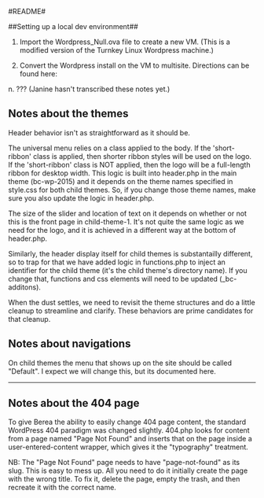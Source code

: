 #README#

##Setting up a local dev environment##

1. Import the Wordpress_Null.ova file to create a new VM. (This is a modified version of the Turnkey Linux Wordpress machine.)

2. Convert the Wordpress install on the VM to multisite. Directions can be found here:

n. ??? (Janine hasn't transcribed these notes yet.)


## Notes about the themes ##

Header behavior isn't as straightforward as it should be.

The universal menu relies on a class applied to the body. If the 'short-ribbon' class is
applied, then shorter ribbon styles will be used on the logo. If the 'short-ribbon' class
is NOT applied, then the logo will be a full-length ribbon for desktop width. This logic
is built into header.php in the main theme (bc-wp-2015) and it depends on the theme names
specified in style.css for both child themes. So, if you change those theme names, make
sure you also update the logic in header.php.

The size of the slider and location of text on it depends on whether or not this is the
front page in child-theme-1. It's not quite the same logic as we need for the logo, and it
is achieved in a different way at the bottom of header.php.

Similarly, the header display itself for child themes is substantailly different, so to 
trap for that we have added logic in functions.php to inject an identifier for the child
theme (it's the child theme's directory name). If you change that, functions and css
elements will need to be updated (_bc-additons).

When the dust settles, we need to revisit the theme structures and do a little cleanup to
streamline and clarify. These behaviors are prime candidates for that cleanup.


## Notes about navigations ##

On child themes the menu that shows up on the site should be called "Default". I expect
we will change this, but its documented here.

------





## Notes about the 404 page ##

To give Berea the ability to easily change 404 page content, the standard WordPress
404 paradigm was changed slightly. 404.php looks for content from a page named "Page 
Not Found" and inserts that on the page inside a user-entered-content wrapper, which 
gives it the "typography" treatment.

NB: The "Page Not Found" page needs to have "page-not-found" as its slug. This is 
easy to mess up. All you need to do it initially create the page with the wrong title.
To fix it, delete the page, empty the trash, and then recreate it with the correct
name. 